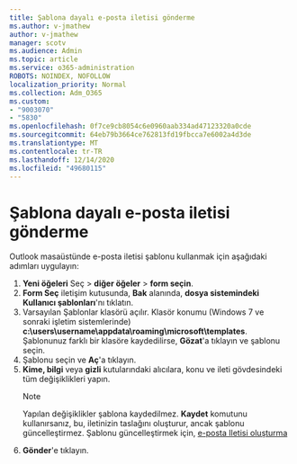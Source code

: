 ```yaml
---
title: Şablona dayalı e-posta iletisi gönderme
ms.author: v-jmathew
author: v-jmathew
manager: scotv
ms.audience: Admin
ms.topic: article
ms.service: o365-administration
ROBOTS: NOINDEX, NOFOLLOW
localization_priority: Normal
ms.collection: Adm_O365
ms.custom:
- "9003070"
- "5830"
ms.openlocfilehash: 0f7ce9cb8054c6e0960aab334ad47123320a0cde
ms.sourcegitcommit: 64eb79b3664ce762813fd19fbcca7e6002a4d3de
ms.translationtype: MT
ms.contentlocale: tr-TR
ms.lasthandoff: 12/14/2020
ms.locfileid: "49680115"
---
```

# <a name="send-an-email-message-based-on-a-template"></a>Şablona dayalı e-posta iletisi gönderme

Outlook masaüstünde e-posta iletisi şablonu kullanmak için aşağıdaki adımları uygulayın:

1. **Yeni öğeleri** Seç  >  **diğer öğeler**  >  **form seçin**.
2. **Form Seç** iletişim kutusunda, **Bak** alanında, **dosya sistemindeki Kullanıcı şablonları**'nı tıklatın.
3. Varsayılan Şablonlar klasörü açılır. Klasör konumu (Windows 7 ve sonraki işletim sistemlerinde) **c:\users\username\appdata\roaming\microsoft\templates**. Şablonunuz farklı bir klasöre kaydedilirse, **Gözat**'a tıklayın ve şablonu seçin.
4. Şablonu seçin ve **Aç**'a tıklayın.
5. **Kime, bilgi** veya **gizli** kutularındaki alıcılara, konu ve ileti gövdesindeki tüm değişiklikleri yapın.
    > [!NOTE]
    > Yapılan değişiklikler şablona kaydedilmez. **Kaydet** komutunu kullanırsanız, bu, iletinizin taslağını oluşturur, ancak şablonu güncelleştirmez. Şablonu güncelleştirmek için, [e-posta Iletisi oluşturma](https://support.microsoft.com/office/create-an-email-message-template-43ec7142-4dd0-4351-8727-bd0977b6b2d1)
6. **Gönder**'e tıklayın.
